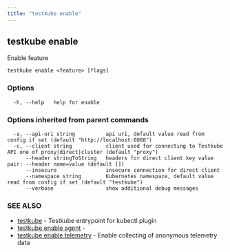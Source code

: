 ```yaml
---
title: "testkube enable"
---
```

<head>
  <meta name="docsearch:indexPrefix" content="reference-doc" />
</head>

## testkube enable

Enable feature

```
testkube enable <feature> [flags]
```

### Options

```
  -h, --help   help for enable
```

### Options inherited from parent commands

```
  -a, --api-uri string          api uri, default value read from config if set (default "http://localhost:8088")
  -c, --client string           client used for connecting to Testkube API one of proxy|direct|cluster (default "proxy")
      --header stringToString   headers for direct client key value pair: --header name=value (default [])
      --insecure                insecure connection for direct client
      --namespace string        Kubernetes namespace, default value read from config if set (default "testkube")
      --verbose                 show additional debug messages
```

### SEE ALSO

* [testkube](testkube.md)	 - Testkube entrypoint for kubectl plugin
* [testkube enable agent](testkube-enable-agent.md)	 - 
* [testkube enable telemetry](testkube-enable-telemetry.md)	 - Enable collecting of anonymous telemetry data

